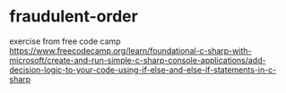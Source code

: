 # fraudulent-order
exercise from free code camp
https://www.freecodecamp.org/learn/foundational-c-sharp-with-microsoft/create-and-run-simple-c-sharp-console-applications/add-decision-logic-to-your-code-using-if-else-and-else-if-statements-in-c-sharp
